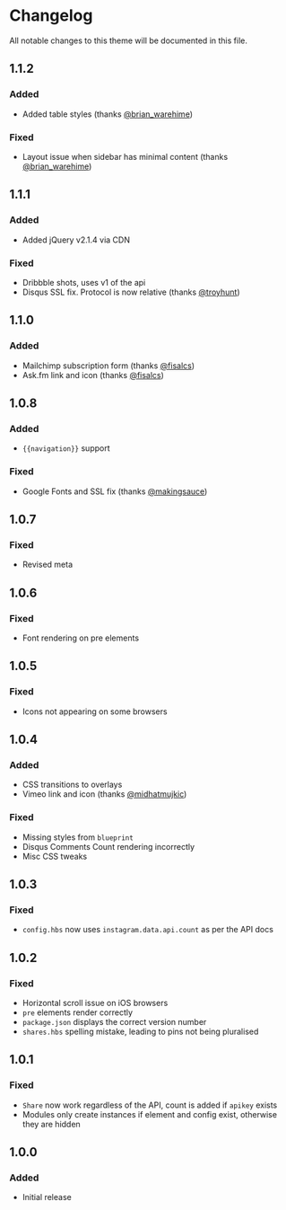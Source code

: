 # Changelog
All notable changes to this theme will be documented in this file.

## 1.1.2

### Added
- Added table styles (thanks [@brian_warehime](https://twitter.com/brian_warehime))

### Fixed
- Layout issue when sidebar has minimal content (thanks [@brian_warehime](https://twitter.com/brian_warehime))

## 1.1.1

### Added
- Added jQuery v2.1.4 via CDN

### Fixed
- Dribbble shots, uses v1 of the api
- Disqus SSL fix. Protocol is now relative (thanks [@troyhunt](https://twitter.com/troyhunt))

## 1.1.0

### Added
- Mailchimp subscription form (thanks [@fisalcs](https://twitter.com/fisalcs))
- Ask.fm link and icon (thanks [@fisalcs](https://twitter.com/fisalcs))

## 1.0.8

### Added
- `{{navigation}}` support

### Fixed
- Google Fonts and SSL fix (thanks [@makingsauce](https://twitter.com/makingsauce))

## 1.0.7

### Fixed
- Revised meta

## 1.0.6

### Fixed
- Font rendering on pre elements

## 1.0.5

### Fixed
- Icons not appearing on some browsers

## 1.0.4

### Added
- CSS transitions to overlays
- Vimeo link and icon (thanks [@midhatmujkic](https://twitter.com/midhatmujkic))

### Fixed
- Missing styles from `blueprint`
- Disqus Comments Count rendering incorrectly
- Misc CSS tweaks

## 1.0.3

### Fixed
- `config.hbs` now uses `instagram.data.api.count` as per the API docs

## 1.0.2

### Fixed
- Horizontal scroll issue on iOS browsers
- `pre` elements render correctly
- `package.json` displays the correct version number
- `shares.hbs` spelling mistake, leading to pins not being pluralised

## 1.0.1

### Fixed
- `Share` now work regardless of the API, count is added if `apikey` exists
- Modules only create instances if element and config exist, otherwise they are hidden

## 1.0.0

### Added
- Initial release
